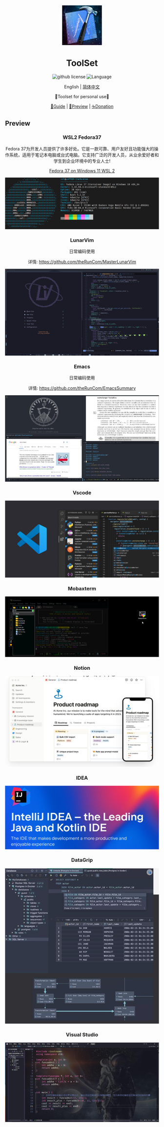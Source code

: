 <p align="center">
    <img src="./src/logo.jpg" style="width: 130px; height: 130px;">
</p>

<h1 align="center">ToolSet</h1>

<div align="center">

![github license](https://img.shields.io/github/license/theRunCom/ToolSet)
![Language](https://img.shields.io/badge/language-markdown-brightgreen)


English | [简体中文](README_ZH.md)

🔧Toolset for personal use🔧

[📝Guide](https://github.com/theRunCom/ToolSet/wiki) |
[🔭Preview](#Preview) |
[☕Donation](#Donation)
</div>

## Preview

<div align="center">

### **WSL2 Fedora37**

Fedora 37为开发人员提供了许多好处。它是一款可靠、用户友好且功能强大的操作系统，适用于笔记本电脑或台式电脑。它支持广泛的开发人员，从业余爱好者和学生到企业环境中的专业人士!

[Fedora 37 on Windows 11 WSL 2](https://github.com/theRunCom/ToolSet/wiki/Fedora-37-on-Windows-11-WSL-2)

![preview_Fedora37](src/Fedora.jpg)

### **LunarVim**

日常编码使用

详情: https://github.com/theRunCom/MasterLunarVim

![preview_LunarVim](src/LunarVim.png)

### **Emacs**

日常编码使用

详情: https://github.com/theRunCom/EmacsSummary

![preview_Emacs](src/Emacs.jpg)

### **Vscode**

![preview_Vscode](src/Vscode.png)

### **Mobaxterm**

![preview_Mobaxterm](src/Mobaxterm.png)

### **Notion**

![preview_Notion](src/Notion.jpg)

### **IDEA**

![preview_IDEA](src/IDEA.jpg)

### **DataGrip**

![preview_DataGrip](src/DataGrip.jpg)

### **Visual Studio**

![preview_Visual Studio](src/VS.jpg)

</div>